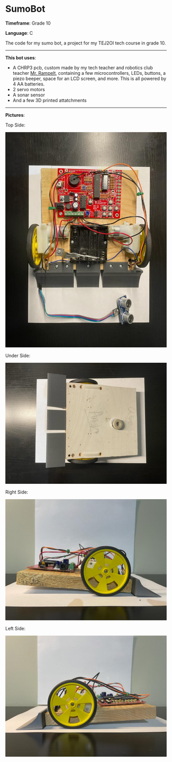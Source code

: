 # SumoBot
**Timeframe**: Grade 10

**Language**: C

The code for my sumo bot, a project for my TEJ2OI tech course in grade 10.

---
**This bot uses**:

* A CHRP3 pcb, custom made by my tech teacher and robotics club teacher [Mr. Rampelt](https://www.siriusmicro.com/index.html), containing a few microcontrollers, LEDs, buttons, a piezo beeper, space for an LCD screen, and more. This is all powered by 4 AA batteries.
* 2 servo motors
* A sonar sensor
* And a few 3D printed attatchments

---
**Pictures**:

Top Side:

![Top side](SumoBotImgs/SumoBot1.jpeg?raw=true)

Under Side:

![Under side](https://github.com/anshrchrl/SumoBot/blob/master/SumoBotImgs/SumoBot2.jpeg?raw=true)

Right Side:

![Right side](https://github.com/anshrchrl/SumoBot/blob/master/SumoBotImgs/SumoBot3.jpeg?raw=true)

Left Side:

![Left side](https://github.com/anshrchrl/SumoBot/blob/master/SumoBotImgs/SumoBot4.jpeg?raw=true)
